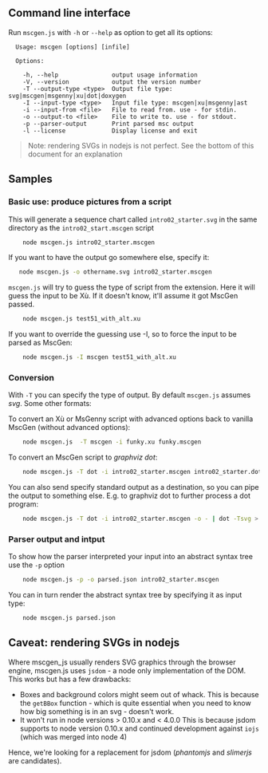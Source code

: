 ## Command line interface
Run `mscgen.js` with `-h` or `--help` as option to get all its options:

```
  Usage: mscgen [options] [infile]

  Options:

    -h, --help               output usage information
    -V, --version            output the version number
    -T --output-type <type>  Output file type: svg|mscgen|msgenny|xu|dot|doxygen
    -I --input-type <type>   Input file type: mscgen|xu|msgenny|ast
    -i --input-from <file>   File to read from. use - for stdin.
    -o --output-to <file>    File to write to. use - for stdout.
    -p --parser-output       Print parsed msc output
    -l --license             Display license and exit
```

> Note: rendering SVGs in nodejs is not perfect.
> See the bottom of this document for an explanation

## Samples
### Basic use: produce pictures from a script
This will generate a sequence chart called `intro02_starter.svg` in the
same directory as the `intro02_start.mscgen` script
```sh
    node mscgen.js intro02_starter.mscgen
```

If you want to have the output go somewhere else, specify it:
```sh
   node mscgen.js -o othername.svg intro02_starter.mscgen
```

`mscgen.js` will try to guess the type of script from the extension. Here
it will guess the input to be Xù. If it doesn't know, it'll assume it got
MscGen passed.
```sh
    node mscgen.js test51_with_alt.xu
```

If you want to override the guessing use -I, so to force the input to be 
parsed as MscGen:
```sh
    node mscgen.js -I mscgen test51_with_alt.xu
```


### Conversion
With `-T` you can specify the type of output. By default `mscgen.js` assumes
_svg_. Some other formats:

To convert an Xù or MsGenny script with advanced options back to
vanilla MscGen (without advanced options):
```sh
    node mscgen.js  -T mscgen -i funky.xu funky.mscgen
```

To convert an MscGen script to _graphviz dot_:
```sh
    node mscgen.js -T dot -i intro02_starter.mscgen intro02_starter.dot
```

You can also send specify standard output as a destination, so you can 
pipe the output to something else. E.g. to graphviz dot to further process
a dot program:
```sh
    node mscgen.js -T dot -i intro02_starter.mscgen -o - | dot -Tsvg > communicationsdiagram.svg
```


### Parser output and intput
To show how the parser interpreted your input into an abstract syntax tree use 
the `-p` option
```sh
    node mscgen.js -p -o parsed.json intro02_starter.mscgen
```

You can in turn render the abstract syntax tree by specifying it as input
type:
```sh
    node mscgen.js parsed.json
```

## Caveat: rendering SVGs in nodejs
Where mscgen_js usually renders SVG graphics through the browser engine,
mscgen.js uses `jsdom` - a node only implementation of the DOM. This works
but has a few drawbacks:
- Boxes and background colors might seem out of whack. This is
  because the `getBBox` function - which is quite essential
  when you need to know how big something is in an svg -  doesn't work.
- It won't run in node versions > 0.10.x and < 4.0.0 This is
  because jsdom supports to node version 0.10.x and continued
  development against `iojs` (which was merged into node 4)

Hence, we're looking for a replacement for jsdom (*phantomjs* and *slimerjs* are candidates).
